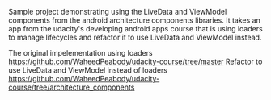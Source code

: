 Sample project demonstrating using the LiveData and ViewModel components from the android architecture components libraries.
It takes an app from the udacity's developing android apps course that is using loaders to manage lifecycles and refactor it to use 
LiveData and ViewModel instead.

The original impelementation using loaders https://github.com/WaheedPeabody/udacity-course/tree/master
Refactor to use LiveData and ViewModel instead of loaders https://github.com/WaheedPeabody/udacity-course/tree/architecture_components

